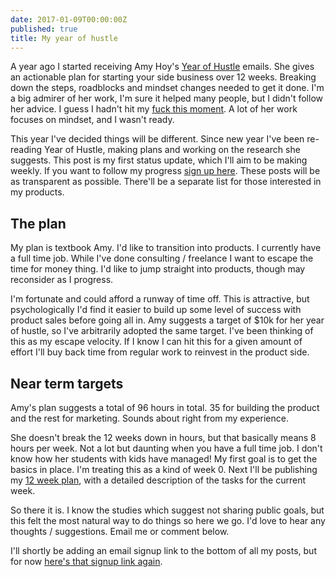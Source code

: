```yaml
---
date: 2017-01-09T00:00:00Z
published: true
title: My year of hustle
---
```


A year ago I started receiving Amy Hoy's [Year of Hustle](http://yearofhustle.com/) emails. She gives an actionable plan for starting your side business over 12 weeks. Breaking down the steps, roadblocks and mindset changes needed to get it done. I'm a big admirer of her work, I'm sure it helped many people, but I didn't follow her advice. I guess I hadn't hit my [fuck this moment](https://unicornfree.com/2014/your-fuck-this-moment-changes-everything). A lot of her work focuses on mindset, and I wasn't ready.

This year I've decided things will be different. Since new year I've been re-reading Year of Hustle, making plans and working on the research she suggests. This post is my first status update, which I'll aim to be making weekly. If you want to follow my progress [sign up here](http://eepurl.com/cwP9tz). These posts will be as transparent as possible. There'll be a separate list for those interested in my products.

## The plan

My plan is textbook Amy. I'd like to transition into products. I currently have a full time job. While I've done consulting / freelance I want to escape the time for money thing. I'd like to jump straight into products, though may reconsider as I progress.

I'm fortunate and could afford a runway of time off. This is attractive, but psychologically I'd find it easier to build up some level of success with product sales before going all in. Amy suggests a target of $10k for her year of hustle, so I've arbitrarily adopted the same target. I've been thinking of this as my escape velocity. If I know I can hit this for a given amount of effort I'll buy back time from regular work to reinvest in the product side.

## Near term targets

Amy's plan suggests a total of 96 hours in total. 35 for building the product and the rest for marketing. Sounds about right from my experience.

She doesn't break the 12 weeks down in hours, but that basically means 8 hours per week. Not a lot but daunting when you have a full time job. I don't know how her students with kids have managed! My first goal is to get the basics in place. I'm treating this as a kind of week 0. Next I'll be publishing my [12 week plan](/blog/year-of-hustle-12-week-plan), with a detailed description of the tasks for the current week.

So there it is. I know the studies which suggest not sharing public goals, but this felt the most natural way to do things so here we go. I'd love to hear any thoughts / suggestions. Email me or comment below.

I'll shortly be adding an email signup link to the bottom of all my posts, but for now [here's that signup link again](http://eepurl.com/cwP9tz).
